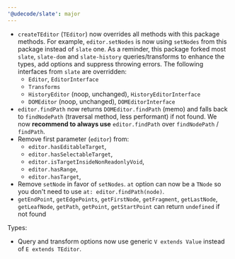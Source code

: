 ```yaml
---
'@udecode/slate': major
---
```


- `createTEditor` (`TEditor`) now overrides all methods with this package methods. For example, `editor.setNodes` is now using `setNodes` from this package instead of `slate` one. As a reminder, this package forked most `slate`, `slate-dom` and `slate-history` queries/transforms to enhance the types, add options and suppress throwing errors. The following interfaces from `slate` are overridden:
  - `Editor`, `EditorInterface`
  - `Transforms`
  - `HistoryEditor` (noop, unchanged), `HistoryEditorInterface`
  - `DOMEditor` (noop, unchanged), `DOMEditorInterface`
- `editor.findPath` now returns `DOMEditor.findPath` (memo) and falls back to `findNodePath` (traversal method, less performant) if not found. We now **recommend to always use** `editor.findPath` over `findNodePath` / `findPath`.
- Remove first parameter (`editor`) from:
  - `editor.hasEditableTarget`,
  - `editor.hasSelectableTarget`,
  - `editor.isTargetInsideNonReadonlyVoid`,
  - `editor.hasRange`,
  - `editor.hasTarget`,
- Remove `setNode` in favor of `setNodes`. `at` option can now be a `TNode` so you don't need to use `at: editor.findPath(node)`.
- `getEndPoint`, `getEdgePoints`, `getFirstNode`, `getFragment`, `getLastNode`, `getLeafNode`, `getPath`, `getPoint`, `getStartPoint` can return `undefined` if not found

Types:

- Query and transform options now use generic `V extends Value` instead of `E extends TEditor`.
